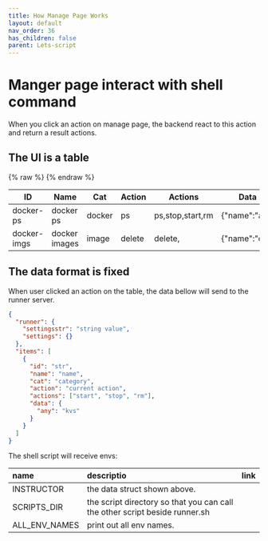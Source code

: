 ```yaml
---
title: How Manage Page Works
layout: default
nav_order: 36
has_children: false
parent: Lets-script
---
```


# Manger page interact with shell command

When you click an action on manage page, the backend react to this action and return a result actions.

## The UI is a table

<table>
    <thead>
        <tr>
            <th>ID</th>
            <th>Name</th>
            <th>Cat</th>
            <th>Action</th>
            <th>Actions</th>
            <th>Data</th>
        </tr>
    </thead>
    <tbody ph-group-id="table1" ph-ajax="../../fixtures/manage" ph-params="selector::this" ph-auto-start>
		{% raw %}
		<template>
		{{#items}}
		<tr>
            <td>{{id}}</td>
            <td>{{name}}</td>
            <td>{{cat}}</td>
            <td>{{action}}</td>
            <td>
				{{#actions}}
					{{.}},
				{{/actions}}
			</td>
            <td>
			<ul>
				{{stringifyData}}
            </ul>
			</td>
        </tr>
		{{/items}}
		</template>
		{% endraw %}
        <tr>
            <td>docker-ps</td>
            <td>docker ps</td>
            <td>docker</td>
            <td>ps</td>
            <td>ps,stop,start,rm</td>
            <td>{"name":"ak"}</td>
        </tr>
        <tr>
            <td>docker-imgs</td>
            <td>docker images</td>
            <td>image</td>
            <td>delete</td>
            <td>delete, </td>
            <td>{"name":"cc"}</td>
        </tr>
    </tbody>
</table>

## The data format is fixed

When user clicked an action on the table, the data bellow will send to the runner server.

```json
{
  "runner": {
    "settingsstr": "string value",
    "settings": {}
  },
  "items": [
    {
      "id": "str",
      "name": "name",
      "cat": "category",
      "action": "current action",
      "actions": ["start", "stop", "rm"],
      "data": {
        "any": "kvs"
      }
    }
  ]
}
```

The shell script will receive envs:

| name          | descriptio                                                                  | link |
| :------------ | :-------------------------------------------------------------------------- | ---- |
| INSTRUCTOR    | the data struct shown above.                                                |      |
| SCRIPTS_DIR   | the script directory so that you can call the other script beside runner.sh |      |
| ALL_ENV_NAMES | print out all env names.                                                    |      |
